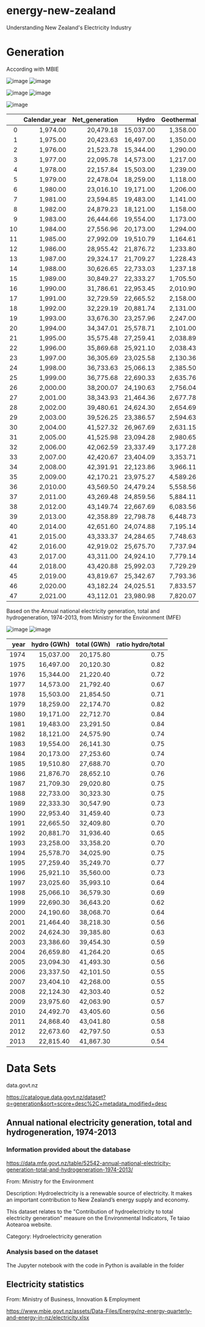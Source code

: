 # energy-new-zealand
Understanding New Zealand's Electricity Industry

# Generation

According with MBIE

![image](https://user-images.githubusercontent.com/69020265/172142088-baa7f90e-ba22-4755-a785-7d03424b49d9.png) ![image](https://user-images.githubusercontent.com/69020265/172143627-7a6967ff-1928-46a6-ac78-56886e942f75.png)

![image](https://user-images.githubusercontent.com/69020265/172142271-8c74842f-fe5f-43f5-9b29-5762c6e1ee8b.png) ![image](https://user-images.githubusercontent.com/69020265/172142325-47d79b42-7b9c-42e6-a94a-fa9a3a9cc4d2.png) 

![image](https://user-images.githubusercontent.com/69020265/172142360-5bedb387-e5f4-4442-a2ad-0d859540cee7.png)




|    |   Calendar_year |   Net_generation |     Hydro |   Geothermal |   Biogas |   Wood |        Wind |   Solar |         Oil |        Coal |          Gas |   Waste_heat |   Renewable_share |
|---:|----------------:|-----------------:|----------:|-------------:|---------:|-------:|------------:|--------:|------------:|------------:|-------------:|-------------:|------------------:|
|  0 |        1,974.00 |        20,479.18 | 15,037.00 |     1,358.00 |     7.60 | 609.51 |        0.00 |    0.00 | 1,943.00    | 1,297.00    |       208.65 |        18.43 |              0.83 |
|  1 |        1,975.00 |        20,423.63 | 16,497.00 |     1,350.00 |    41.35 | 609.51 |        0.00 |    0.00 |      787.00 | 1,046.00    |        50.65 |        42.13 |              0.91 |
|  2 |        1,976.00 |        21,523.78 | 15,344.00 |     1,290.00 |    52.60 | 609.51 |        0.00 |    0.00 | 1,280.00    | 1,097.00    |  1,800.65    |        50.03 |              0.80 |
|  3 |        1,977.00 |        22,095.78 | 14,573.00 |     1,217.00 |    52.60 | 609.51 |        0.00 |    0.00 |      729.00 |      910.00 |  3,954.65    |        50.03 |              0.74 |
|  4 |        1,978.00 |        22,157.84 | 15,503.00 |     1,239.00 |    52.60 | 609.51 |        0.00 |    0.00 |      199.00 |      742.05 |  3,762.65    |        50.03 |              0.79 |
|  5 |        1,979.00 |        22,478.04 | 18,259.00 |     1,118.00 |    56.20 | 609.51 |        0.00 |    0.00 |       48.00 |      391.66 |  1,945.65    |        50.03 |              0.89 |
|  6 |        1,980.00 |        23,016.10 | 19,171.00 |     1,206.00 |    57.40 | 609.51 |        0.00 |    0.00 |        3.00 |      425.52 |  1,493.65    |        50.03 |              0.91 |
|  7 |        1,981.00 |        23,594.85 | 19,483.00 |     1,141.00 |    91.15 | 609.51 |        0.00 |    0.00 |        3.00 |      389.52 |  1,812.65    |        65.03 |              0.90 |
|  8 |        1,982.00 |        24,879.23 | 18,121.00 |     1,158.00 |   102.40 | 609.51 |        0.00 |    0.00 |       15.00 |      421.52 |  4,381.77    |        70.03 |              0.80 |
|  9 |        1,983.00 |        26,444.66 | 19,554.00 |     1,173.00 |   104.56 | 609.51 |        0.00 |    0.00 |      146.00 |      650.52 |  4,137.04    |        70.03 |              0.81 |
| 10 |        1,984.00 |        27,556.96 | 20,173.00 |     1,294.00 |   105.28 | 632.23 |        0.00 |    0.00 |        5.00 |      728.52 |  4,553.34    |        65.59 |              0.81 |
| 11 |        1,985.00 |        27,992.09 | 19,510.79 |     1,164.61 |   105.28 | 639.81 |        0.00 |    0.00 |       47.59 |      717.48 |  5,743.83    |        62.70 |              0.77 |
| 12 |        1,986.00 |        28,955.42 | 21,876.72 |     1,233.80 |   105.28 | 639.81 |        0.00 |    0.00 |        6.34 |      555.63 |  4,475.15    |        62.70 |              0.82 |
| 13 |        1,987.00 |        29,324.17 | 21,709.27 |     1,228.43 |   105.77 | 639.81 |        0.00 |    0.00 |        9.15 |      845.14 |  4,723.90    |        62.71 |              0.81 |
| 14 |        1,988.00 |        30,626.65 | 22,733.03 |     1,237.18 |   105.93 | 639.81 |        0.00 |    0.00 |        6.83 |      722.77 |  5,118.34    |        62.75 |              0.81 |
| 15 |        1,989.00 |        30,849.27 | 22,333.27 |     1,705.50 |   105.93 | 637.80 |        0.00 |    0.00 |        0.52 |      446.24 |  5,557.39    |        62.63 |              0.80 |
| 16 |        1,990.00 |        31,786.61 | 22,953.45 |     2,010.90 |   130.77 | 663.63 |        0.00 |    0.00 |        9.17 |      620.47 |  5,335.53    |        62.69 |              0.81 |
| 17 |        1,991.00 |        32,729.59 | 22,665.52 |     2,158.00 |   151.47 | 656.27 |        0.00 |    0.00 |       23.55 |      450.73 |  6,561.40    |        62.65 |              0.78 |
| 18 |        1,992.00 |        32,229.19 | 20,881.74 |     2,131.00 |   155.61 | 629.25 |        0.68 |    0.00 |      192.09 | 1,170.57    |  7,005.52    |        62.72 |              0.74 |
| 19 |        1,993.00 |        33,676.30 | 23,257.96 |     2,247.00 |   155.61 | 654.57 |        0.98 |    0.00 |       59.00 |      695.83 |  6,542.62    |        62.72 |              0.78 |
| 20 |        1,994.00 |        34,347.01 | 25,578.71 |     2,101.00 |   162.36 | 657.55 |        1.00 |    0.00 |       20.00 |      646.56 |  5,117.09    |        62.74 |              0.83 |
| 21 |        1,995.00 |        35,575.48 | 27,259.41 |     2,038.89 |   172.22 | 662.23 |        1.00 |    0.00 |       47.92 |      841.65 |  4,489.46    |        62.70 |              0.85 |
| 22 |        1,996.00 |        35,869.68 | 25,921.10 |     2,038.43 |   145.83 | 619.62 |        8.24 |    0.00 |       14.61 |      876.27 |  6,182.55    |        63.02 |              0.80 |
| 23 |        1,997.00 |        36,305.69 | 23,025.58 |     2,130.36 |   139.39 | 624.37 |       13.46 |    0.00 |        0.00 | 1,534.75    |  8,775.10    |        62.70 |              0.71 |
| 24 |        1,998.00 |        36,733.63 | 25,066.13 |     2,385.50 |   136.70 | 620.31 |       21.85 |    0.00 |        1.00 | 1,365.26    |  7,074.17    |        62.70 |              0.77 |
| 25 |        1,999.00 |        36,775.68 | 22,690.33 |     2,635.76 |   116.06 | 626.58 |       38.60 |    0.00 |        0.05 | 1,678.16    |  8,927.43    |        62.70 |              0.71 |
| 26 |        2,000.00 |        38,200.07 | 24,190.63 |     2,756.04 |   102.78 | 695.02 |      119.01 |    0.00 |        0.02 | 1,445.21    |  8,828.68    |        62.70 |              0.73 |
| 27 |        2,001.00 |        38,343.93 | 21,464.36 |     2,677.78 |   100.88 | 574.61 |      137.60 |    0.00 |        0.00 | 1,979.58    | 11,361.89    |        47.23 |              0.65 |
| 28 |        2,002.00 |        39,480.61 | 24,624.30 |     2,654.69 |   130.92 | 413.04 |      153.93 |    0.00 |        0.00 | 1,925.93    |  9,484.67    |        93.14 |              0.71 |
| 29 |        2,003.00 |        39,526.25 | 23,386.57 |     2,594.63 |   167.34 | 350.84 |      145.08 |    0.00 |       19.11 | 3,700.64    |  9,077.60    |        84.45 |              0.67 |
| 30 |        2,004.00 |        41,527.32 | 26,967.69 |     2,631.15 |   185.86 | 407.96 |      357.92 |    0.00 |       22.66 | 4,464.45    |  6,406.69    |        82.95 |              0.74 |
| 31 |        2,005.00 |        41,525.98 | 23,094.28 |     2,980.65 |   190.14 | 446.37 |      608.24 |    0.00 |        3.59 | 5,471.09    |  8,655.80    |        75.80 |              0.66 |
| 32 |        2,006.00 |        42,062.59 | 23,337.49 |     3,177.28 |   218.09 | 472.61 |      615.99 |    0.00 |       22.59 | 5,166.79    |  8,980.47    |        71.28 |              0.66 |
| 33 |        2,007.00 |        42,420.67 | 23,404.09 |     3,353.71 |   210.46 | 481.28 |      920.58 |    3.37 |        1.24 | 2,953.94    | 11,039.07    |        52.92 |              0.67 |
| 34 |        2,008.00 |        42,391.91 | 22,123.86 |     3,966.11 |   202.61 | 479.64 | 1,047.87    |    3.42 |      123.85 | 4,515.49    |  9,872.96    |        56.10 |              0.66 |
| 35 |        2,009.00 |        42,170.21 | 23,975.27 |     4,589.26 |   215.04 | 499.15 | 1,461.70    |    3.55 |        9.02 | 3,081.73    |  8,282.24    |        53.26 |              0.73 |
| 36 |        2,010.00 |        43,569.50 | 24,479.24 |     5,558.56 |   217.51 | 502.24 | 1,620.80    |    3.79 |        2.04 | 1,928.88    |  9,199.28    |        57.16 |              0.74 |
| 37 |        2,011.00 |        43,269.48 | 24,859.56 |     5,884.11 |   218.24 | 488.16 | 1,937.65    |    4.09 |        2.08 | 2,027.91    |  7,801.41    |        46.27 |              0.77 |
| 38 |        2,012.00 |        43,149.74 | 22,667.69 |     6,083.56 |   210.99 | 532.80 | 2,058.40    |    4.77 |        3.43 | 3,317.49    |  8,235.26    |        35.34 |              0.73 |
| 39 |        2,013.00 |        42,358.89 | 22,798.78 |     6,448.73 |   202.69 | 547.94 | 2,001.65    |    6.62 |        3.40 | 2,237.20    |  8,067.64    |        44.25 |              0.76 |
| 40 |        2,014.00 |        42,651.60 | 24,074.88 |     7,195.14 |   227.80 | 522.11 | 2,189.11    |   18.53 |        3.14 | 1,831.30    |  6,542.20    |        47.39 |              0.80 |
| 41 |        2,015.00 |        43,333.37 | 24,284.65 |     7,748.63 |   243.98 | 518.81 | 2,340.49    |   36.23 |        1.45 | 1,753.02    |  6,357.11    |        49.01 |              0.81 |
| 42 |        2,016.00 |        42,919.02 | 25,675.70 |     7,737.94 |   264.68 | 496.05 | 2,317.36    |   55.95 |        3.11 |      979.48 |  5,337.77    |        50.97 |              0.85 |
| 43 |        2,017.00 |        43,311.00 | 24,924.10 |     7,779.14 |   264.33 | 485.06 | 2,070.14    |   76.08 |        5.51 | 1,133.14    |  6,527.04    |        46.47 |              0.82 |
| 44 |        2,018.00 |        43,420.88 | 25,992.03 |     7,729.29 |   261.51 | 462.77 | 2,047.29    |   99.44 |       10.90 | 1,479.43    |  5,288.87    |        49.34 |              0.84 |
| 45 |        2,019.00 |        43,819.67 | 25,342.67 |     7,793.36 |   267.01 | 472.37 | 2,233.11    |  126.32 |        3.92 | 2,118.11    |  5,417.35    |        45.44 |              0.83 |
| 46 |        2,020.00 |        43,182.24 | 24,025.51 |     7,833.57 |   273.21 | 459.55 | 2,281.75    |  158.63 |       13.04 | 2,158.90    |  5,938.49    |        39.58 |              0.81 |
| 47 |        2,021.00 |        43,112.01 | 23,980.98 |     7,820.07 |   274.82 | 468.96 | 2,615.67    |  202.81 |       25.20 | 3,022.31    |  4,662.96    |        38.23 |              0.82 |

Based on the Annual national electricity generation, total and hydrogeneration, 1974-2013, from Ministry for the Environment (MFE)

![image](https://user-images.githubusercontent.com/69020265/172037864-ba483909-0258-4b7a-8692-e142af71a6ba.png) ![image](https://user-images.githubusercontent.com/69020265/172037882-2ea21001-ef46-4e27-aadb-7f6565d72f5f.png)

|   year |     hydro (GWh)|   total (GWh) |   ratio hydro/total |
|-------:|----------:|------------:|--------------------:|
|   1974 | 15,037.00 |   20,175.80 |                0.75 |
|   1975 | 16,497.00 |   20,120.30 |                0.82 |
|   1976 | 15,344.00 |   21,220.40 |                0.72 |
|   1977 | 14,573.00 |   21,792.40 |                0.67 |
|   1978 | 15,503.00 |   21,854.50 |                0.71 |
|   1979 | 18,259.00 |   22,174.70 |                0.82 |
|   1980 | 19,171.00 |   22,712.70 |                0.84 |
|   1981 | 19,483.00 |   23,291.50 |                0.84 |
|   1982 | 18,121.00 |   24,575.90 |                0.74 |
|   1983 | 19,554.00 |   26,141.30 |                0.75 |
|   1984 | 20,173.00 |   27,253.60 |                0.74 |
|   1985 | 19,510.80 |   27,688.70 |                0.70 |
|   1986 | 21,876.70 |   28,652.10 |                0.76 |
|   1987 | 21,709.30 |   29,020.80 |                0.75 |
|   1988 | 22,733.00 |   30,323.30 |                0.75 |
|   1989 | 22,333.30 |   30,547.90 |                0.73 |
|   1990 | 22,953.40 |   31,459.40 |                0.73 |
|   1991 | 22,665.50 |   32,409.80 |                0.70 |
|   1992 | 20,881.70 |   31,936.40 |                0.65 |
|   1993 | 23,258.00 |   33,358.20 |                0.70 |
|   1994 | 25,578.70 |   34,025.90 |                0.75 |
|   1995 | 27,259.40 |   35,249.70 |                0.77 |
|   1996 | 25,921.10 |   35,560.00 |                0.73 |
|   1997 | 23,025.60 |   35,993.10 |                0.64 |
|   1998 | 25,066.10 |   36,579.30 |                0.69 |
|   1999 | 22,690.30 |   36,643.20 |                0.62 |
|   2000 | 24,190.60 |   38,068.70 |                0.64 |
|   2001 | 21,464.40 |   38,218.30 |                0.56 |
|   2002 | 24,624.30 |   39,385.80 |                0.63 |
|   2003 | 23,386.60 |   39,454.30 |                0.59 |
|   2004 | 26,659.80 |   41,264.20 |                0.65 |
|   2005 | 23,094.30 |   41,493.30 |                0.56 |
|   2006 | 23,337.50 |   42,101.50 |                0.55 |
|   2007 | 23,404.10 |   42,268.00 |                0.55 |
|   2008 | 22,124.30 |   42,303.40 |                0.52 |
|   2009 | 23,975.60 |   42,063.90 |                0.57 |
|   2010 | 24,492.70 |   43,405.60 |                0.56 |
|   2011 | 24,868.40 |   43,041.80 |                0.58 |
|   2012 | 22,673.60 |   42,797.50 |                0.53 |
|   2013 | 22,815.40 |   41,867.30 |                0.54 |


# Data Sets
data.govt.nz

https://catalogue.data.govt.nz/dataset?q=generation&sort=score+desc%2C+metadata_modified+desc

## Annual national electricity generation, total and hydrogeneration, 1974-2013

### Information provided about the database
https://data.mfe.govt.nz/table/52542-annual-national-electricity-generation-total-and-hydrogeneration-1974-2013/

From: Ministry for the Environment

Description:
  Hydroelectricity is a renewable source of electricity. It makes an important
  contribution to New Zealand’s energy supply and economy.
  
  This dataset relates to the "Contribution of hydroelectricity to total
  electricity generation" measure on the Environmental Indicators, Te taiao
  Aotearoa website.

Category: Hydroelectricity generation

### Analysis based on the dataset

The Jupyter notebook with the code in Python is available in the folder

## Electricity statistics
From: Ministry of Business, Innovation & Employment

https://www.mbie.govt.nz/assets/Data-Files/Energy/nz-energy-quarterly-and-energy-in-nz/electricity.xlsx
